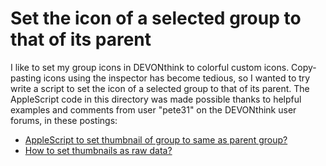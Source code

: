 # Set the icon of a selected group to that of its parent

I like to set my group icons in DEVONthink to colorful custom icons. Copy-pasting icons using the inspector has become tedious, so I wanted to try write a script to set the icon of a selected group to that of its parent. The AppleScript code in this directory was made possible thanks to helpful examples and comments from user "pete31" on the DEVONthink user forums, in these postings:

* [AppleScript to set thumbnail of group to same as parent group?](https://discourse.devontechnologies.com/t/applescript-to-set-thumbnail-of-group-to-same-as-parent-group/69114/3)
* [How to set thumbnails as raw data?](https://discourse.devontechnologies.com/t/how-to-set-thumbnails-as-raw-data/55696)
